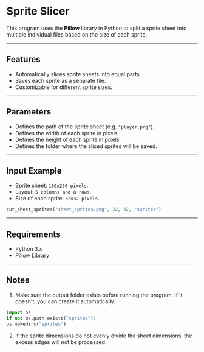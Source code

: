 # Sprite Slicer

This program uses the **Pillow** library in Python to split a sprite sheet into multiple individual files based on the size of each sprite.

---

## Features

- Automatically slices sprite sheets into equal parts.
- Saves each sprite as a separate file.
- Customizable for different sprite sizes.

---

## Parameters

- Defines the path of the sprite sheet (e.g. `"player.png"`).
- Defines the width of each sprite in pixels.
- Defines the height of each sprite in pixels.
- Defines the folder where the sliced ​​sprites will be saved.

---

## Input Example

- Sprite sheet: `160x256 pixels`.
- Layout: `5 columns and 8 rows`.
- Size of each sprite: `32x32 pixels`.

```python
cut_sheet_sprites("sheet_sprites.png", 32, 32, "sprites")
```

---

## Requirements

- Python 3.x
- Pillow Library

---

## Notes

1. Make sure the output folder exists before running the program. If it doesn't, you can create it automatically:

```python
import os
if not os.path.exists("sprites"):
os.makedirs("sprites")
```

2. If the sprite dimensions do not evenly divide the sheet dimensions, the excess edges will not be processed.
